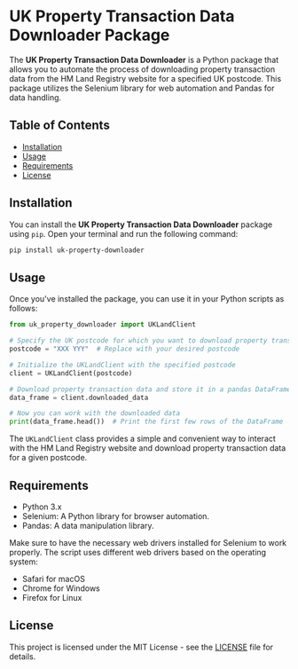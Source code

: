 # UK Property Transaction Data Downloader Package

The **UK Property Transaction Data Downloader** is a Python package that allows you to automate the process of downloading property transaction data from the HM Land Registry website for a specified UK postcode. This package utilizes the Selenium library for web automation and Pandas for data handling.

## Table of Contents

- [Installation](#installation)
- [Usage](#usage)
- [Requirements](#requirements)
- [License](#license)

## Installation

You can install the **UK Property Transaction Data Downloader** package using `pip`. Open your terminal and run the following command:

```bash
pip install uk-property-downloader
```

## Usage

Once you've installed the package, you can use it in your Python scripts as follows:

```python
from uk_property_downloader import UKLandClient

# Specify the UK postcode for which you want to download property transaction data
postcode = "XXX YYY"  # Replace with your desired postcode

# Initialize the UKLandClient with the specified postcode
client = UKLandClient(postcode)

# Download property transaction data and store it in a pandas DataFrame
data_frame = client.downloaded_data

# Now you can work with the downloaded data
print(data_frame.head())  # Print the first few rows of the DataFrame
```

The `UKLandClient` class provides a simple and convenient way to interact with the HM Land Registry website and download property transaction data for a given postcode.

## Requirements

- Python 3.x
- Selenium: A Python library for browser automation.
- Pandas: A data manipulation library.

Make sure to have the necessary web drivers installed for Selenium to work properly. The script uses different web drivers based on the operating system:
- Safari for macOS
- Chrome for Windows
- Firefox for Linux

## License

This project is licensed under the MIT License - see the [LICENSE](LICENSE) file for details. 
